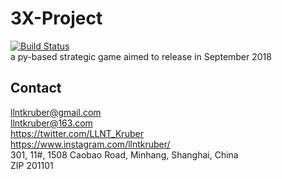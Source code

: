 # 3X-Project
[![Build Status](https://www.travis-ci.org/LLNT/3X-Project.svg?branch=master)](https://www.travis-ci.org/LLNT/3X-Project)
<br>a py-based strategic game aimed to release in September 2018

Contact
---
llntkruber@gmail.com
<br>llntkruber@163.com
<br>https://twitter.com/LLNT_Kruber
<br>https://www.instagram.com/llntkruber/
<br>301, 11#, 1508 Caobao Road, Minhang, Shanghai, China
<br>ZIP 201101
